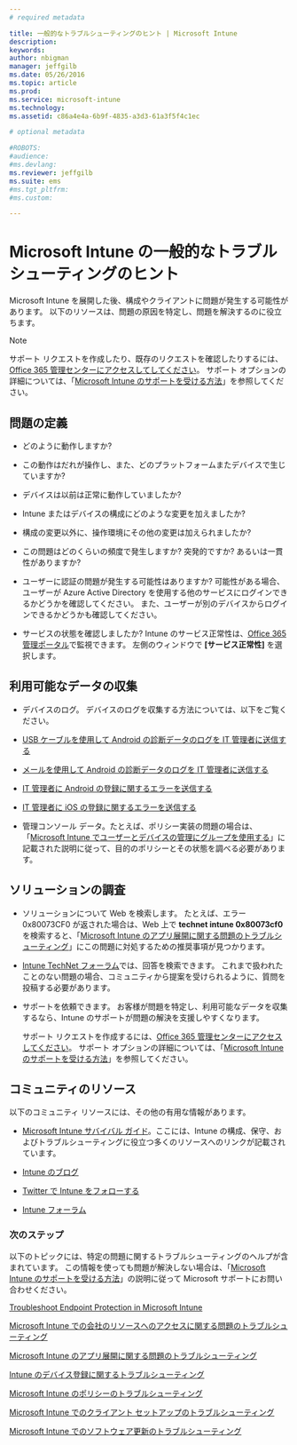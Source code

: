```yaml
---
# required metadata

title: 一般的なトラブルシューティングのヒント | Microsoft Intune
description:
keywords:
author: nbigman
manager: jeffgilb
ms.date: 05/26/2016
ms.topic: article
ms.prod:
ms.service: microsoft-intune
ms.technology:
ms.assetid: c86a4e4a-6b9f-4835-a3d3-61a3f5f4c1ec

# optional metadata

#ROBOTS:
#audience:
#ms.devlang:
ms.reviewer: jeffgilb
ms.suite: ems
#ms.tgt_pltfrm:
#ms.custom:

---
```


# Microsoft Intune の一般的なトラブルシューティングのヒント
Microsoft Intune を展開した後、構成やクライアントに問題が発生する可能性があります。 以下のリソースは、問題の原因を特定し、問題を解決するのに役立ちます。

> [!NOTE]
> サポート リクエストを作成したり、既存のリクエストを確認したりするには、[Office 365 管理センターにアクセスしてしてください](https://portal.office.com/admin/default.aspx)。 サポート オプションの詳細については、「[Microsoft Intune のサポートを受ける方法](how-to-get-support-for-microsoft-intune.md)」を参照してください。
## 問題の定義

-   どのように動作しますか?

-   この動作はだれが操作し、また、どのプラットフォームまたデバイスで生じていますか?

-   デバイスは以前は正常に動作していましたか?

-   Intune またはデバイスの構成にどのような変更を加えましたか?

-   構成の変更以外に、操作環境にその他の変更は加えられましたか?

-   この問題はどのくらいの頻度で発生しますか? 突発的ですか? あるいは一貫性がありますか?

-   ユーザーに認証の問題が発生する可能性はありますか?  可能性がある場合、ユーザーが Azure Active Directory を使用する他のサービスにログインできるかどうかを確認してください。 また、ユーザーが別のデバイスからログインできるかどうかも確認してください。

-   サービスの状態を確認しましたか? Intune のサービス正常性は、[Office 365 管理ポータル](https://portal.office.com/Admin/Default.aspx)で監視できます。 左側のウィンドウで **[サービス正常性]** を選択します。 

## 利用可能なデータの収集

-   デバイスのログ。 デバイスのログを収集する方法については、以下をご覧ください。
  - [USB ケーブルを使用して Android の診断データのログを IT 管理者に送信する](/intune/enduser/send-diagnostic-data-logs-to-your-it-administrator-using-a-usb-cable-android)
  - [メールを使用して Android の診断データのログを IT 管理者に送信する](/intune/enduser/send-diagnostic-data-logs-to-your-it-administrator-using-email-android)
  - [IT 管理者に Android の登録に関するエラーを送信する](/intune/enduser/send-enrollment-errors-to-your-it-administrator-android)
  - [IT 管理者に iOS の登録に関するエラーを送信する](/intune/enduser/send-errors-to-your-it-admin-ios.md)

-   管理コンソール データ。たとえば、ポリシー実装の問題の場合は、「[Microsoft Intune でユーザーとデバイスの管理にグループを使用する](/indune/deploy-use/use-groups-to-manage-users-and-devices-with-microsoft-intune)」に記載された説明に従って、目的のポリシーとその状態を調べる必要があります。

## ソリューションの調査

-   ソリューションについて Web を検索します。 たとえば、エラー 0x80073CF0 が返された場合は、Web 上で **technet intune 0x80073cf0** を検索すると、「[Microsoft Intune のアプリ展開に関する問題のトラブルシューティング](troubleshoot-app-deployment-problems-in-microsoft-intune.md)」にこの問題に対処するための推奨事項が見つかります。

-   [Intune TechNet フォーラム](https://social.technet.microsoft.com/Forums/en-US/home?forum=microsoftintuneprod)では、回答を検索できます。  これまで扱われたことのない問題の場合、コミュニティから提案を受けられるように、質問を投稿する必要があります。

-   サポートを依頼できます。 お客様が問題を特定し、利用可能なデータを収集するなら、Intune のサポートが問題の解決を支援しやすくなります。

    サポート リクエストを作成するには、[Office 365 管理センターにアクセスしてください](https://portal.office.com/admin/default.aspx)。 サポート オプションの詳細については、「[Microsoft Intune のサポートを受ける方法](how-to-get-support-for-microsoft-intune.md)」を参照してください。

## コミュニティのリソース
以下のコミュニティ リソースには、その他の有用な情報があります。

-   [Microsoft Intune サバイバル ガイド](http://social.technet.microsoft.com/wiki/contents/articles/23431.microsoft-intune-survival-guide.aspx)。ここには、Intune の構成、保守、およびトラブルシューティングに役立つ多くのリソースへのリンクが記載されています。

-   [Intune のブログ](http://blogs.technet.com/b/windowsintune/)

-   [Twitter で Intune をフォローする](https://twitter.com/MSIntune)

-   [Intune フォーラム](https://social.technet.microsoft.com/Forums/home?category=microsoftintune&filter=alltypes&sort=lastpostdesc)

### 次のステップ
以下のトピックには、特定の問題に関するトラブルシューティングのヘルプが含まれています。 この情報を使っても問題が解決しない場合は、「[Microsoft Intune のサポートを受ける方法](how-to-get-support-for-microsoft-intune.md)」の説明に従って Microsoft サポートにお問い合わせください。

[Troubleshoot Endpoint Protection in Microsoft Intune](troubleshoot-endpoint-protection-in-microsoft-intune.md)

[Microsoft Intune での会社のリソースへのアクセスに関する問題のトラブルシューティング](troubleshoot-company-resource-access-problems-with-microsoft-intune.md)

[Microsoft Intune のアプリ展開に関する問題のトラブルシューティング](troubleshoot-app-deployment-problems-in-microsoft-intune.md)

[Intune のデバイス登録に関するトラブルシューティング](troubleshoot-device-enrollment-in-intune.md)

[Microsoft Intune のポリシーのトラブルシューティング](troubleshoot-policies-in-microsoft-intune.md)

[Microsoft Intune でのクライアント セットアップのトラブルシューティング](troubleshoot-client-setup-in-microsoft-intune.md)

[Microsoft Intune でのソフトウェア更新のトラブルシューティング](troubleshoot-software-updates-in-microsoft-intune.md)


<!--HONumber=May16_HO4-->


